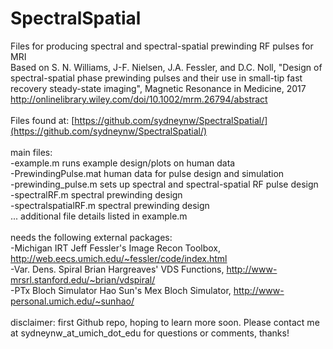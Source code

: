 # SpectralSpatial
Files for producing spectral and spectral-spatial prewinding RF pulses for MRI <br />
Based on S. N. Williams, J-F. Nielsen, J.A. Fessler, and D.C. Noll, "Design of spectral-spatial phase prewinding pulses and their use in small-tip fast recovery steady-state imaging", Magnetic Resonance in Medicine, 2017 http://onlinelibrary.wiley.com/doi/10.1002/mrm.26794/abstract <br />
<br />
Files found at: [https://github.com/sydneynw/SpectralSpatial/](https://github.com/sydneynw/SpectralSpatial/)<br />
<br />
main files:<br />
-example.m              runs example design/plots on human data<br />
-PrewindingPulse.mat    human data for pulse design and simulation<br />
-prewinding_pulse.m     sets up spectral and spectral-spatial RF pulse design<br />
-spectralRF.m           spectral prewinding design<br />
-spectralspatialRF.m    spectral prewinding design<br />
... additional file details listed in example.m<br />
<br />
needs the following external packages:<br />
-Michigan IRT           Jeff Fessler's Image Recon Toolbox, http://web.eecs.umich.edu/~fessler/code/index.html<br />
-Var. Dens. Spiral      Brian Hargreaves' VDS Functions, http://www-mrsrl.stanford.edu/~brian/vdspiral/<br />
-PTx Bloch Simulator    Hao Sun's Mex Bloch Simulator, http://www-personal.umich.edu/~sunhao/<br />
<br />
disclaimer: first Github repo, hoping to learn more soon. Please contact me at sydneynw_at_umich_dot_edu for questions or comments, thanks!<br />
